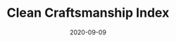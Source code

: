 ---
title: "Clean Craftsmanship Index"
excerpt: ""
coverImage: "/blog/assets/hello-world/cover.jpg"
date: "2020-09-09"
ogImage:
  url: "/blog/assets/hello-world/cover.jpg"
---